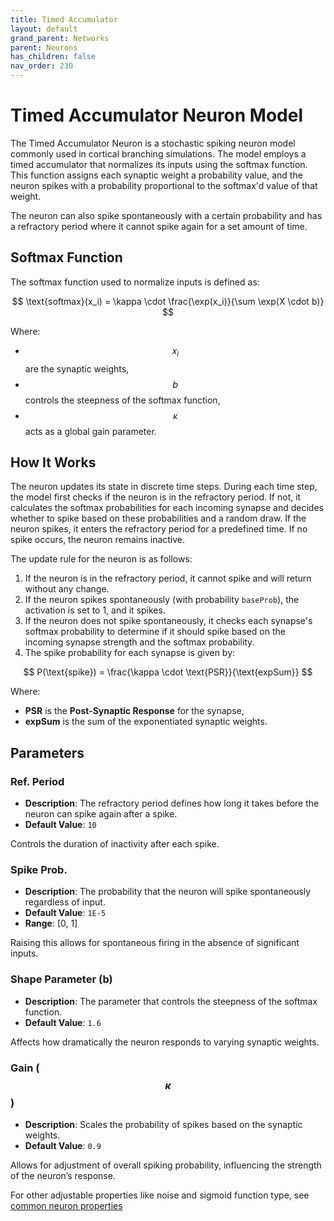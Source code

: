 ```yaml
---
title: Timed Accumulator
layout: default
grand_parent: Networks
parent: Neurons
has_children: false
nav_order: 230
---
```


# Timed Accumulator Neuron Model

The Timed Accumulator Neuron is a stochastic spiking neuron model commonly used in cortical branching simulations. The model employs a timed accumulator that normalizes its inputs using the softmax function. This function assigns each synaptic weight a probability value, and the neuron spikes with a probability proportional to the softmax'd value of that weight. 

The neuron can also spike spontaneously with a certain probability and has a refractory period where it cannot spike again for a set amount of time.

## Softmax Function

The softmax function used to normalize inputs is defined as:

$$
\text{softmax}(x_i) = \kappa \cdot \frac{\exp(x_i)}{\sum \exp(X \cdot b)}
$$

Where:
- $$ x_i $$ are the synaptic weights,
- $$ b $$ controls the steepness of the softmax function,
- $$ \kappa $$ acts as a global gain parameter.

## How It Works

The neuron updates its state in discrete time steps. During each time step, the model first checks if the neuron is in the refractory period. If not, it calculates the softmax probabilities for each incoming synapse and decides whether to spike based on these probabilities and a random draw. If the neuron spikes, it enters the refractory period for a predefined time. If no spike occurs, the neuron remains inactive.

The update rule for the neuron is as follows:

1. If the neuron is in the refractory period, it cannot spike and will return without any change.
2. If the neuron spikes spontaneously (with probability `baseProb`), the activation is set to 1, and it spikes.
3. If the neuron does not spike spontaneously, it checks each synapse's softmax probability to determine if it should spike based on the incoming synapse strength and the softmax probability.
4. The spike probability for each synapse is given by:

$$
P(\text{spike}) = \frac{\kappa \cdot \text{PSR}}{\text{expSum}}
$$

Where:
- **PSR** is the **Post-Synaptic Response** for the synapse,
- **expSum** is the sum of the exponentiated synaptic weights.

## Parameters

### Ref. Period

- **Description**: The refractory period defines how long it takes before the neuron can spike again after a spike.
- **Default Value**: `10`

Controls the duration of inactivity after each spike.

### Spike Prob.

- **Description**: The probability that the neuron will spike spontaneously regardless of input.
- **Default Value**: `1E-5`
- **Range**: [0, 1]

Raising this allows for spontaneous firing in the absence of significant inputs.

### Shape Parameter (b)

- **Description**: The parameter that controls the steepness of the softmax function.
- **Default Value**: `1.6`

Affects how dramatically the neuron responds to varying synaptic weights.

### Gain ($$ \kappa $$)

- **Description**: Scales the probability of spikes based on the synaptic weights.
- **Default Value**: `0.9`

Allows for adjustment of overall spiking probability, influencing the strength of the neuron’s response.


For other adjustable properties like noise and sigmoid function type, see [common neuron properties](/docs/network/neurons/index#common-neuron-properties)



